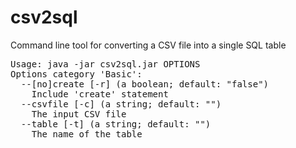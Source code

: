 # csv2sql
Command line tool for converting a CSV file into a single SQL table

<pre>
Usage: java -jar csv2sql.jar OPTIONS
Options category 'Basic':
  --[no]create [-r] (a boolean; default: "false")
    Include 'create' statement
  --csvfile [-c] (a string; default: "")
    The input CSV file
  --table [-t] (a string; default: "")
    The name of the table<br/>
</pre>
